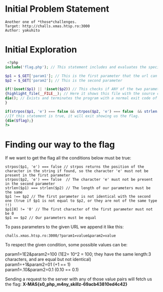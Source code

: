 # Initial Problem Statement
```
Another one of *those*challenges.
Target: http://challs.xmas.htsp.ro:3000
Author: yakuhito
```
# Initial Exploration

```php
 <?php
include('flag.php'); // This statement includes and evaluates the specified file

$p1 = $_GET['param1']; // This is the first parameter that the url can take
$p2 = $_GET['param2']; // This is the second parameter 

if(!isset($p1) || !isset($p2)) // This checks if ANY of the two parameters are missing
{highlight_file(__FILE__); // Here it shows this file with the source code 
die(); // Exists and terminates the program with a normal exit code of 0
}

if(strpos($p1, 'e') === false && strpos($p2, 'e') === false  && strlen($p1) === strlen($p2) && $p1 !== $p2 && $p1[0] != '0' && $p1 == $p2) 
//If this statement is true, it will exit showing us the flag.
{die($flag);}
?>
```

# Finding our way to the flag
If we want to get the flag all the conditions below must be true:

```
strpos($p1, 'e') === false // strpos returns the position of the character in the string if found, so the character 'e' must not be present in the first parameter
strpos($p2, 'e') === false  // The character 'e' must not be present in the second parameter
strlen($p1) === strlen($p2) // The length of our parameters must be the same
$p1 !== $p2 // The first parameter is not identical with the second one (true if $p1 is not equal to $p2, or they are not of the same type !!)
$p1[0] != '0' // The first character of the first parameter must not be 0
$p1 == $p2 // Our parameters must be equal
```

To pass parameters to the given URL we append it like this:
```
challs.xmas.htsp.ro:3000/?param1=value&param2=value
```

To respect the given condition, some possible values can be:

param1=1E2&param2=100  (1E2= 10^2 = 100; they have the same length:3 characters, and are equal but not identical)  
param1=+1&param2=01    (+1 == 1)  
param1=.10&param2=0.1  (0.10 == 0.1)

Sending a request to the server with any of those value pairs will fetch us the flag: **X-MAS{s0_php_m4ny_skillz-69acb43810ed4c42}**